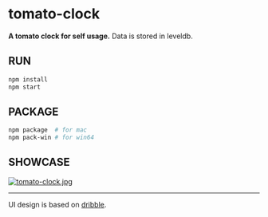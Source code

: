 # tomato-clock

**A tomato clock for self usage.** Data is stored in leveldb.

## RUN

```sh
npm install
npm start
```

## PACKAGE

```sh
npm package  # for mac
npm pack-win # for win64
```

## SHOWCASE
[![tomato-clock.jpg](https://i.loli.net/2018/12/23/5c1f8ac204ee7.jpg)](https://i.loli.net/2018/12/23/5c1f8ac204ee7.jpg)


-------
UI design is based on [dribble]( https://dribbble.com/shots/3905149-Timer-App-Prototype).
